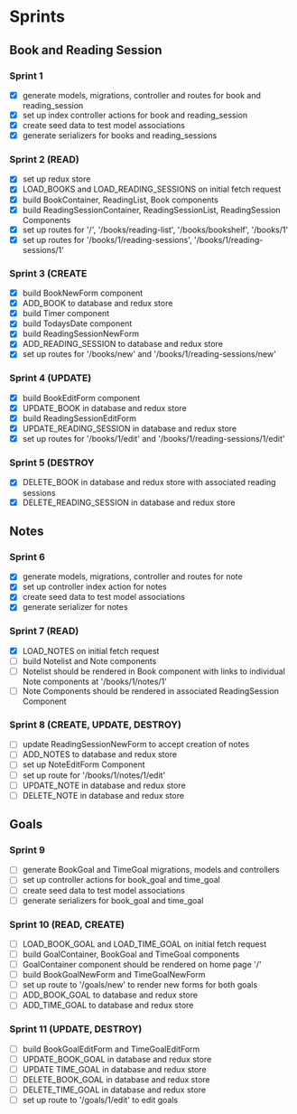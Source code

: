 # Sprints

## Book and Reading Session
### Sprint 1
- [x] generate models, migrations, controller and routes for book and reading_session
- [x] set up index controller actions for book and reading_session
- [x] create seed data to test model associations
- [x] generate serializers for books and reading_sessions

### Sprint 2 (READ)
- [x] set up redux store
- [x] LOAD_BOOKS and LOAD_READING_SESSIONS on initial fetch request
- [x] build BookContainer, ReadingList, Book components
- [x] build ReadingSessionContainer, ReadingSessionList, ReadingSession Components
- [x] set up routes for '/', '/books/reading-list', '/books/bookshelf', '/books/1'
- [x] set up routes for '/books/1/reading-sessions', '/books/1/reading-sessions/1'

### Sprint 3 (CREATE
- [x] build BookNewForm component
- [x] ADD_BOOK to database and redux store
- [x] build Timer component
- [x] build TodaysDate component
- [x] build ReadingSessionNewForm
- [x] ADD_READING_SESSION to database and redux store
- [x] set up routes for '/books/new' and '/books/1/reading-sessions/new'

### Sprint 4 (UPDATE)
- [x] build BookEditForm component
- [x] UPDATE_BOOK in database and redux store
- [x] build ReadingSessionEditForm
- [x] UPDATE_READING_SESSION in database and redux store
- [x] set up routes for '/books/1/edit' and '/books/1/reading-sessions/1/edit'

### Sprint 5 (DESTROY
- [x] DELETE_BOOK in database and redux store with associated reading sessions
- [x] DELETE_READING_SESSION in database and redux store

## Notes
### Sprint 6
- [x] generate models, migrations, controller and routes for note
- [x] set up controller index action for notes
- [x] create seed data to test model associations
- [x] generate serializer for notes

### Sprint 7 (READ)
- [x] LOAD_NOTES on initial fetch request
- [ ] build Notelist and Note components
- [ ] Notelist should be rendered in Book component with links to individual Note components at '/books/1/notes/1'
- [ ] Note Components should be rendered in associated ReadingSession Component

### Sprint 8 (CREATE, UPDATE, DESTROY)
- [ ] update ReadingSessionNewForm to accept creation of notes
- [ ] ADD_NOTES to database and redux store
- [ ] set up NoteEditForm Component
- [ ] set up route for '/books/1/notes/1/edit'
- [ ] UPDATE_NOTE in database and redux store
- [ ] DELETE_NOTE in database and redux store

## Goals
### Sprint 9
- [ ] generate BookGoal and TimeGoal migrations, models and controllers
- [ ] set up controller actions for book_goal and time_goal
- [ ] create seed data to test model associations
- [ ] generate serializers for book_goal and time_goal

### Sprint 10 (READ, CREATE)
- [ ] LOAD_BOOK_GOAL and LOAD_TIME_GOAL on initial fetch request
- [ ] build GoalContainer, BookGoal and TimeGoal components
- [ ] GoalContainer component should be rendered on home page '/'
- [ ] build BookGoalNewForm and TimeGoalNewForm
- [ ] set up route to '/goals/new' to render new forms for both goals
- [ ] ADD_BOOK_GOAL to database and redux store
- [ ] ADD_TIME_GOAL to database and redux store

### Sprint 11 (UPDATE, DESTROY)
- [ ] build BookGoalEditForm and TimeGoalEditForm
- [ ] UPDATE_BOOK_GOAL in database and redux store
- [ ] UPDATE TIME_GOAL in database and redux store
- [ ] DELETE_BOOK_GOAL in database and redux store
- [ ] DELETE_TIME_GOAL in database and redux store
- [ ] set up route to '/goals/1/edit' to edit goals
